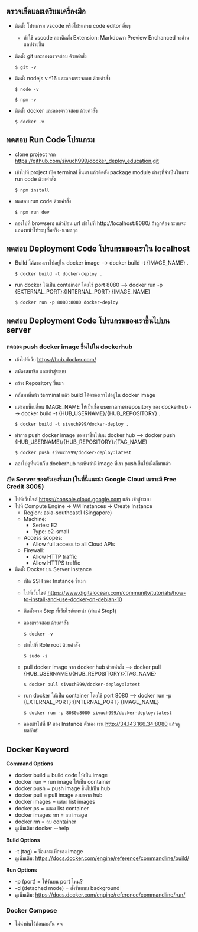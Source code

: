 
## ตรวจเช็คและเตรียมเครื่องมือ
* ติดตั้ง โปรแกรม vscode หรือโปรแกรม code editor อื่นๆ
  * ถ้าใช้ vscode ลองติดตั้ง Extension: Markdown Preview Enchanced จะอ่านแลปง่ายขึ้น
* ติดตั้ง git และลองตรวจสอบ ด้วยคำสั่ง

      $ git -v
          
* ติดตั้ง nodejs v.^16 และลองตรวจสอบ ด้วยคำสั่ง

      $ node -v
    
      $ npm -v
    
* ติดตั้ง docker และลองตรวจสอบ ด้วยคำสั่ง

      $ docker -v
    
## ทดสอบ Run Code โปรแกรม
* clone project จาก https://github.com/sivuch999/docker_deploy_education.git
* เข้าไปที่ project เปิด terminal ขึ้นมา แล้วติดตั้ง package module ต่างๆที่จำเป็นในการ run code ด้วยคำสั่ง

      $ npm install
    
* ทดสอบ run code ด้วยคำสั่ง

      $ npm run dev
    
* ลองไปที่ browsers แล้วป้อน url เข้าไปที่ http://localhost:8080/ ถ้าถูกต้อง ระบบจะแสดงหน้าให้ระบุ ชื่อจริง-นามสกุล

  

## ทดสอบ Deployment Code โปรแกรมของเราใน localhost
  * Build โค้ดของเราไปอยู่ใน docker image --> docker build -t {IMAGE_NAME} .
      
        $ docker build -t docker-deploy .
        
  * run docker ให้เป็น container โดยใช้ port 8080 --> docker run -p {EXTERNAL_PORT}:{INTERNAL_PORT} {IMAGE_NAME}
      
        $ docker run -p 8080:8080 docker-deploy

## ทดสอบ Deployment Code โปรแกรมของเราขึ้นไปบน server
  ### ทดลอง push docker image ขึ้นไปใน dockerhub

  * เข้าไปที่เว็บ https://hub.docker.com/

  * สมัครสมาชิก และเข้าสู่ระบบ

  * สร้าง Repository ขึ้นมา

  * กลับมาที่หน้า terminal แล้ว build โค้ดของเราไปอยู่ใน docker image

  * แต่รอบนี้เปลี่ยน IMAGE_NAME ให้เป็นชื่อ username/repository ของ dockerhub --> docker build -t {HUB_USERNAME}/{HUB_REPOSITORY} .

        $ docker build -t sivuch999/docker-deploy .
        

  * ทำการ push docker image ของเราขึ้นไปบน docker hub --> docker push {HUB_USERNAME}/{HUB_REPOSITORY}:{TAG_NAME}

        $ docker push sivuch999/docker-deploy:latest

  * ลองไปดูที่หน้าเว็บ dockerhub จะเห็นว่ามี image ที่เรา push ขึ้นไปเมื่อกี้มาแล้ว
  ### เปิด Server ของตัวเองขึ้นมา (ในที่นี้แนะนำ Google Cloud เพราะมี Free Credit 300$)
  * ไปที่เว็บไซต์ https://console.cloud.google.com แล้ว เข้าสู่ระบบ
  * ไปที่ Compute Engine -> VM Instances -> Create Instance
    * Region: asia-southeast1 (Singapore)
    * Machine:
      * Series: E2
      * Type: e2-small
    * Access scopes:
      * Allow full access to all Cloud APIs
    * Firewall:
      * Allow HTTP traffic
      * Allow HTTPS traffic
  * ติดตั้ง Docker บน Server Instance
    * เปิด SSH ของ Instance ขึ้นมา
    * ไปที่เว็บไซต์ https://www.digitalocean.com/community/tutorials/how-to-install-and-use-docker-on-debian-10
    * ติดตั้งตาม Step ที่เว็บไซต์แนะนำ (ทำแค่ Step1)
    * ลองตรวจสอบ ด้วยคำสั่ง

          $ docker -v

    * เข้าไปที่ Role root ด้วยคำสั่ง

          $ sudo -s
    
    * pull docker image จาก docker hub ด้วยคำสั่ง --> docker pull {HUB_USERNAME}/{HUB_REPOSITORY}:{TAG_NAME}

          $ docker pull sivuch999/docker-deploy:latest
      
    * run docker ให้เป็น container โดยใช้ port 8080 --> docker run -p {EXTERNAL_PORT}:{INTERNAL_PORT} {IMAGE_NAME}
    
          $ docker run -p 8080:8080 sivuch999/docker-deploy:latest

    * ลองเข้าไปที่ IP ของ Instance ตัวเอง เช่น http://34.143.166.34:8080 แล้วดูผลลัพธ์




## Docker Keyword
  **Command Options**
  * docker build = build code ให้เป็น image
  * docker run = run image ให้เป็น container
  * docker push = push image ขึ้นไปเป็น hub
  * docker pull = pull image ลงมาจาก hub
  * docker images = แสดง list images
  * docker ps = แสดง list container
  * docker images rm = ลบ image
  * docker rm = ลบ container
  * ดูเพิ่มเติม: docker --help


  **Build Options**
  * -t (tag) = ชื่อและแท็กของ image
  * ดูเพิ่มเติม: https://docs.docker.com/engine/reference/commandline/build/


  **Run Options**
  * -p (port) = ให้รันบน port ไหน?
  * -d (detached mode) = สั่งรันแบบ background 
  * ดูเพิ่มเติม: https://docs.docker.com/engine/reference/commandline/run/

### Docker Compose
* ไม่น่าทันไว้ก่อนละกัน ><